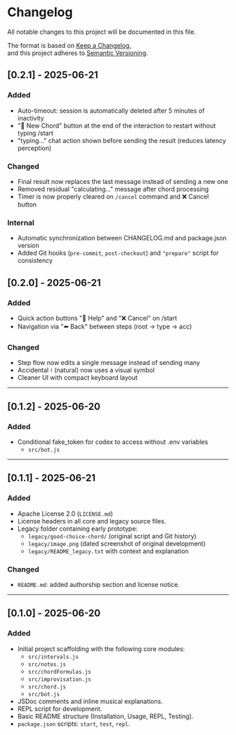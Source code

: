 # Changelog

All notable changes to this project will be documented in this file.

The format is based on [Keep a Changelog](https://keepachangelog.com/en/1.1.0/),  
and this project adheres to [Semantic Versioning](https://semver.org/).

## [0.2.1] - 2025-06-21

### Added
- Auto-timeout: session is automatically deleted after 5 minutes of inactivity
- "🔁 New Chord" button at the end of the interaction to restart without typing /start
- "typing..." chat action shown before sending the result (reduces latency perception)

### Changed
- Final result now replaces the last message instead of sending a new one
- Removed residual "calculating…" message after chord processing
- Timer is now properly cleared on `/cancel` command and ❌ Cancel button

### Internal
- Automatic synchronization between CHANGELOG.md and package.json version
- Added Git hooks (`pre-commit`, `post-checkout`) and `"prepare"` script for consistency

## [0.2.0] - 2025-06-21

### Added
- Quick action buttons "📖 Help" and "❌ Cancel" on /start
- Navigation via "⬅️ Back" between steps (root → type → acc)

### Changed
- Step flow now edits a single message instead of sending many
- Accidental ♮ (natural) now uses a visual symbol
- Cleaner UI with compact keyboard layout

---

## [0.1.2] - 2025-06-20

### Added
- Conditional fake_token for codex to access without .env variables
  - `src/bot.js`
  
---

## [0.1.1] - 2025-06-21

### Added
- Apache License 2.0 (`LICENSE.md`)
- License headers in all core and legacy source files.
- Legacy folder containing early prototype:
  - `legacy/good-choice-chord/` (original script and Git history)
  - `legacy/image.png` (dated screenshot of original development)
  - `legacy/README_legacy.txt` with context and explanation

### Changed
- `README.md`: added authorship section and license notice.

---

## [0.1.0] - 2025-06-20

### Added
- Initial project scaffolding with the following core modules:
  - `src/intervals.js`
  - `src/notes.js`
  - `src/chordFormulas.js`
  - `src/improvisation.js`
  - `src/chord.js`
  - `src/bot.js`
- JSDoc comments and inline musical explanations.
- REPL script for development.
- Basic README structure (Installation, Usage, REPL, Testing).
- `package.json` scripts: `start`, `test`, `repl`.


